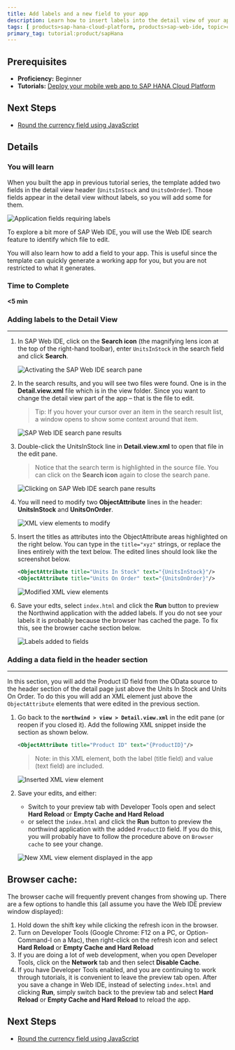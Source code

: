 ```yaml
---
title: Add labels and a new field to your app
description: Learn how to insert labels into the detail view of your app and add additional fields.
tags: [ products>sap-hana-cloud-platform, products>sap-web-ide, topic>cloud, topic>html5, topic>mobile, topic>odata, tutorial>beginner, tutorial>test3 ]
primary_tag: tutorial:product/sapHana
---
```


## Prerequisites
 - **Proficiency:** Beginner
 - **Tutorials:** [Deploy your mobile web app to SAP HANA Cloud Platform](http://go.sap.com/developer/tutorials/hcp-deploy-mobile-web-app.html)

## Next Steps
 - [Round the currency field using JavaScript](http://go.sap.com/developer/tutorials/hcp-webide-round-currency.html)

## Details

### You will learn
When you built the app in previous tutorial series, the template added two fields in the detail view header (`UnitsInStock` and `UnitsOnOrder`). Those fields appear in the detail view without labels, so you will add some for them.

 ![Application fields requiring labels](https://raw.githubusercontent.com/SAPDocuments/Tutorials/master/tutorials/hcp-webide-add-labels-field/mob2-1_0.png)

To explore a bit more of SAP Web IDE, you will use the Web IDE search feature to identify which file to edit.

You will also learn how to add a field to your app. This is useful since the template can quickly generate a working app for you, but you are not restricted to what it generates.

### Time to Complete
**<5 min**

### Adding labels to the Detail View

---

1. In SAP Web IDE, click on the **Search icon** (the magnifying lens icon at the top of the right-hand toolbar), enter `UnitsInStock` in the search field and click **Search**.

    ![Activating the SAP Web IDE search pane](https://raw.githubusercontent.com/SAPDocuments/Tutorials/master/tutorials/hcp-webide-add-labels-field/mob2-1_label_1.png)

2. In the search results, and you will see two files were found. One is in the **Detail.view.xml** file which is in the view folder. Since you want to change the detail view part of the app – that is the file to edit.

    >Tip: If you hover your cursor over an item in the search result list, a window opens to show some context around that item.

    ![SAP Web IDE search pane results](https://raw.githubusercontent.com/SAPDocuments/Tutorials/master/tutorials/hcp-webide-add-labels-field/mob2-1_label_2.png)


3. Double-click the UnitsInStock line in **Detail.view.xml** to open that file in the edit pane.

    >Notice that the search term is highlighted in the source file. You can click on the **Search icon** again to close the search pane.

    ![Clicking on SAP Web IDE search pane results](https://raw.githubusercontent.com/SAPDocuments/Tutorials/master/tutorials/hcp-webide-add-labels-field/mob2-1_label_3.png)

4. You will need to modify two **ObjectAttribute** lines in the header: **UnitsInStock** and **UnitsOnOrder**.

    ![XML view elements to modify](https://raw.githubusercontent.com/SAPDocuments/Tutorials/master/tutorials/hcp-webide-add-labels-field/mob2-1_label_4.png)

5. Insert the titles as attributes into the ObjectAttribute areas highlighted on the right below. You can type in the `title="xyz"` strings, or replace the lines entirely with the text below. The edited lines should look like the screenshot below.

    ```xml
    <ObjectAttribute title="Units In Stock" text="{UnitsInStock}"/>
    <ObjectAttribute title="Units On Order" text="{UnitsOnOrder}"/>
    ```
    ![Modified XML view elements](https://raw.githubusercontent.com/SAPDocuments/Tutorials/master/tutorials/hcp-webide-add-labels-field/mob2-1_label_5.png)

6. Save your edts, select `index.html` and click the **Run** button to preview the Northwind application with the added labels. If you do not see your labels it is probably because the browser has cached the page. To fix this, see the browser cache section below.

    ![Labels added to fields](https://raw.githubusercontent.com/SAPDocuments/Tutorials/master/tutorials/hcp-webide-add-labels-field/mob2-1_label_6.png)


### Adding a data field in the header section

---

In this section, you will add the Product ID field from the OData source to the header section of the detail page just above the Units In Stock and Units On Order. To do this you will add an XML element just above the `ObjectAttribute` elements that were edited in the previous section.

1. Go back to the **`northwind > view > Detail.view.xml`** in the edit pane (or reopen if you closed it). Add the following XML snippet inside the section as shown below.

    ```xml
    <ObjectAttribute title="Product ID" text="{ProductID}"/>
    ```

    >Note: in this XML element, both the label (title field) and value (text field) are included.

    ![Inserted XML view element](https://raw.githubusercontent.com/SAPDocuments/Tutorials/master/tutorials/hcp-webide-add-labels-field/mob2-1_field_1.png)

2. Save your edits, and either:

    - Switch to your preview tab with Developer Tools open and select **Hard Reload** or **Empty Cache and Hard Reload**  
    - or select the `index.html` and click the **Run** button to preview the northwind application with the added `ProductID` field. If you do this, you will probably have to follow the procedure above on `Browser cache` to see your change.

    ![New XML view element displayed in the app](https://raw.githubusercontent.com/SAPDocuments/Tutorials/master/tutorials/hcp-webide-add-labels-field/mob2-1_field_2.png)


## Browser cache:
The browser cache will frequently prevent changes from showing up. There are a few options to handle this (all assume you have the Web IDE preview window displayed):

1. Hold down the shift key while clicking the refresh icon in the browser.
2. Turn on Developer Tools (Google Chrome: F12 on a PC, or Option-Command-I on a Mac), then right-click on the refresh icon and select **Hard Reload** or **Empty Cache and Hard Reload**
3. If you are doing a lot of web development, when you open Developer Tools, click on the **Network** tab and then select **Disable Cache**.
4. If you have Developer Tools enabled, and you are continuing to work through tutorials, it is convenient to leave the preview tab open. After you save a change in Web IDE, instead of selecting `index.html` and clicking **Run**, simply switch back to the preview tab and select **Hard Reload** or **Empty Cache and Hard Reload** to reload the app.


## Next Steps
 - [Round the currency field using JavaScript](http://go.sap.com/developer/tutorials/hcp-webide-round-currency.html)
